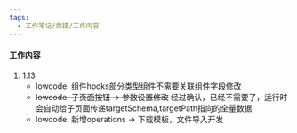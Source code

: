 ```yaml
---
tags:
  - 工作笔记/鼎捷/工作内容
---
```

#### 工作内容
1. 1.13
	- lowcode: 组件hooks部分类型组件不需要关联组件字段修改
	- ~~lowcode: 子页面按钮 -> 参数设置修改~~ 经过确认，已经不需要了，运行时会自动给子页面传递targetSchema,targetPath指向的全量数据
	- lowcode: 新增operations -> 下载模板，文件导入开发